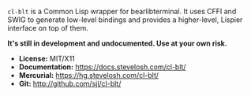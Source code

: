 `cl-blt` is a Common Lisp wrapper for bearlibterminal.  It uses CFFI and SWIG to
generate low-level bindings and provides a higher-level, Lispier interface on
top of them.

**It's still in development and undocumented.  Use at your own risk.**

* **License:** MIT/X11
* **Documentation:** <https://docs.stevelosh.com/cl-blt/>
* **Mercurial:** <https://hg.stevelosh.com/cl-blt/>
* **Git:** <http://github.com/sjl/cl-blt/>
